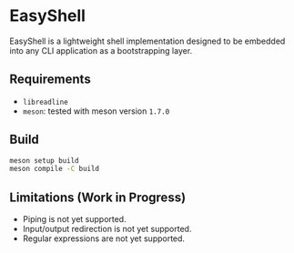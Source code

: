 # EasyShell

EasyShell is a lightweight shell implementation designed to be embedded into
any CLI application as a bootstrapping layer.

## Requirements

- `libreadline`
- `meson`: tested with meson version `1.7.0`

## Build

```bash
meson setup build
meson compile -C build
```

## Limitations (Work in Progress)

- Piping is not yet supported.
- Input/output redirection is not yet supported.
- Regular expressions are not yet supported.
